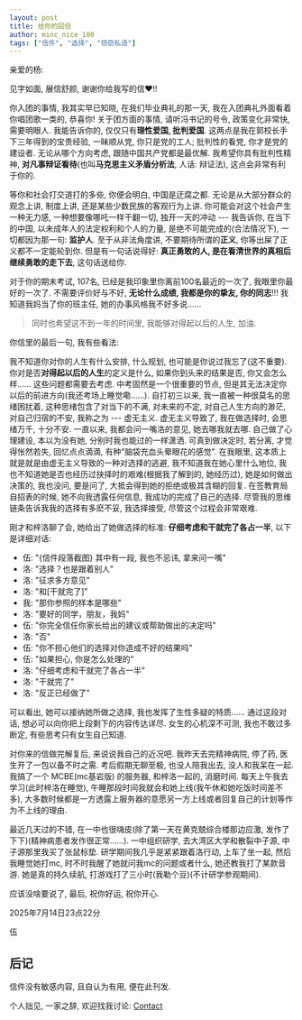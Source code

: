 ```yaml
---
layout: post
title: 给你的回信
author: minc_nice_100
tags: ["信件", "选择", "窃窃私语"]
---
```


亲爱的杨:

见字如面, 展信舒颜, 谢谢你给我写的信♥!! 

你入团的事情, 我其实早已知晓, 在我们毕业典礼的那一天, 我在入团典礼外面看着你唱团歌一类的, 恭喜你! 关于团方面的事情, 请听冯书记的号令, 政策变化非常快, 需要明眼人. 我能告诉你的, 仅仅只有**理性爱国, 批判爱国**. 这两点是我在郭校长手下三年得到的宝贵经验, 一昧顺从党, 你只是党的工人; 批判性的看党, 你才是党的建设者. 无论从哪个方向考虑, 跟随中国共产党都是最优解. 我希望你具有批判性精神, **对凡事辩证看待**(也叫**马克思主义矛盾分析法**, 人话: 辩证法), 这点会非常有利于你的.

等你和社会打交道打的多些, 你便会明白, 中国是迂腐之都. 无论是从大部分群众的观念上讲, 制度上讲, 还是某些少数民族的客观行为上讲. 你可能会对这个社会产生一种无力感, 一种想要像哪吒一样干翻一切, 独开一天的冲动 --- 我告诉你, 在当下的中国, 以未成年人的法定权利和个人的力量, 是绝不可能完成的(合法情况下), 一切都因为那一句: **监护人**. 至于从非法角度讲, 不要期待所谓的**正义**, 你等出屎了正义都不一定能轮到你. 但是有一句话说得好: **真正勇敢的人, 是在看清世界的真相后继续勇敢的走下去**, 这句话送给你.

对于你的期末考试, 107名, 已经是我印象里你离前100名最近的一次了, 我眼里你最好的一次了. 不需要评价好与不好, **无论什么成绩, 我都是你的挚友, 你的同志**!!!  我知道我妈当了你的班主任, 她的办事风格我不好多说...... 

> 同时也希望这不到一年的时间里, 我能够对得起以后的人生, 加油.

你信里的最后一句, 我有些看法:

我不知道你对你的人生有什么安排, 什么规划, 也可能是你说过我忘了(这不重要). 你对是否**对得起以后的人生**的定义是什么, 如果你到头来的结果是否, 你又会怎么样...... 这些问题都需要去考虑. 中考固然是一个很重要的节点, 但是其无法决定你以后的前进方向(我还考场上睡觉嘞......). 自打初三以来, 我一直被一种很莫名的思绪困扰着, 这种思绪包含了对当下的不满, 对未来的不定, 对自己人生方向的渺茫, 对自己归宿的不安, 我称之为 --- 虚无主义. 虚无主义导致了, 我在做选择时, 会思绪万千, 十分不安. 一直以来, 我都会问一嘴洛的意见, 她去哪我就去哪. 自己做了心理建设, 本以为没有她, 分别时我也能过的一样潇洒. 可真到做决定时, 若分离, 才觉得怅然若失, 回忆点点滴滴, 有种"脑袋充血头晕眼花的感觉". 在我眼里, 这本质上就是就是由虚无主义导致的一种对选择的逃避, 我不知道我在她心里什么地位, 我也不知道她是否也经历过抉择时的艰难(根据我了解到的, 她经历过), 她是如何做出决策的, 我也没问, 要是问了, 大抵会得到她的拒绝或极其含糊的回复. 在签教育局自招表的时候, 她不向我透露任何信息, 我成功的完成了自己的选择. 尽管我的思维链条告诉我我的选择有多麽不妥, 我选择接受, 尽管这个过程会非常艰难.

刚才和梓洛聊了会, 她给出了她做选择的标准: **仔细考虑和干就完了各占一半**, 以下是详细对话:

- 伍: "{信件段落截图} 其中有一段, 我也不忌讳, 拿来问一嘴"
- 洛: "选择？也是跟着别人"
- 洛: "征求多方意见"
- 洛: "和[干就完了]"
- 我: "那你参照的样本是哪些"
- 洛: "要好的同学，朋友，我妈"
- 伍: "你完全信任你家长给出的建议或帮助做出的决定吗"
- 洛: "否"
- 伍: "你不担心他们的选择对你造成不好的结果吗"
- 伍: "如果担心, 你是怎么处理的"
- 洛: "仔细考虑和干就完了各占一半"
- 洛: "干就完了"
- 洛: "反正已经做了"

可以看出, 她可以接纳她所做之选择, 我也发挥了生性多疑的特质...... 通过这段对话, 想必可以向你把上段剩下的内容传达详尽. 女生的心机深不可测, 我也不敢过多断定, 有些思考只有女生自己知道.

对你来的信做完解复后, 来说说我自己的近况吧. 我昨天去完精神病院, 停了药, 医生开了一包以备不时之需. 考后假期无聊至极, 也没人陪我出去, 没人和我呆在一起. 我搞了一个 MCBE(mc基岩版) 的服务器, 和梓洛一起的, 消磨时间. 每天上午我去学习(此时梓洛在睡觉), 午睡那段时间我就会和她上线(我午休和她吃饭时间差不多), 大多数时候都是一方透露上服务器的意愿另一方上线或者回复自己的计划等作为不上线的理由.

最近几天过的不错, 在一中也很嗨皮(除了第一天在黄克兢综合楼那边应激, 发作了下下)(精神病患者发作很正常......). 一中组织研学, 去大湾区大学和散裂中子源, 中子源那里我买了张鼠标垫. 研学期间我几乎是紧紧跟着洛行动, 上车了坐一起, 然后我睡觉她打mc, 时不时我醒了她就问我mc的问题或者什么, 她还教我打了某款音游. 她是真的持久续航, 打游戏打了三小时(我勒个豆)(不计研学参观期间).

应该没啥要说了, 最后, 祝你好运, 祝你开心.



2025年7月14日23点22分

伍

## 后记
信件没有敏感内容, 且自认为有用, 便在此刊发.

个人拙见, 一家之辞, 欢迎找我讨论: [Contact](https://itedev.com/pages/contact/)